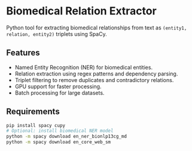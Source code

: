 # Biomedical Relation Extractor

Python tool for extracting biomedical relationships from text as `(entity1, relation, entity2)` triplets using SpaCy.

## Features

- Named Entity Recognition (NER) for biomedical entities.
- Relation extraction using regex patterns and dependency parsing.
- Triplet filtering to remove duplicates and contradictory relations.
- GPU support for faster processing.
- Batch processing for large datasets.

## Requirements

```bash
pip install spacy cupy
# Optional: install biomedical NER model
python -m spacy download en_ner_bionlp13cg_md
python -m spacy download en_core_web_sm
